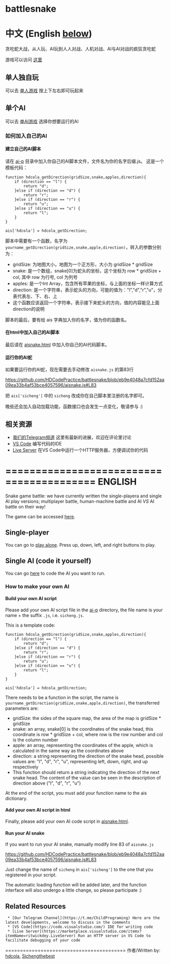 # battlesnake
# 中文 (English [below](https://github.com/HDCodePractice/battlesnake#ENGLISH))
贪吃蛇大战，从人玩、AI玩到人人对战、人机对战、AI与AI对战的疯狂贪吃蛇

游戏可以访问 [这里](https://hdcodepractice.github.io/battlesnake/)

## 单人独自玩

可以去 [单人游戏](https://hdcodepractice.github.io/battlesnake/snake.html) 按上下左右即可玩起来

## 单个AI

可以去 [单AI游戏](https://hdcodepractice.github.io/battlesnake/aisnake.html) 选择你想要运行的AI

### 如何加入自己的AI

#### 建立自己的AI脚本

请在 [ai-p](https://github.com/HDCodePractice/battlesnake/tree/main/ai-p) 目录中加入你自己的AI脚本文件，文件名为你的名字后缀.js。
这是一个模板代码：

```
function hdcola_getDirection(gridSize,snake,apples,direction){
    if (direction == "l") {
        return "d";
    }else if (direction == "d") {
        return "r";
    }else if (direction == "r") {
        return "u";
    }else if (direction == "u") {
        return "l";
    }
}

ais['hdcola'] = hdcola_getDirection;
```

脚本中需要有一个函数，名字为 `yourname_getDirection(gridSize,snake,apple,direction)`，转入的参数分别为：

* gridSize: 为地图大小，地图为一个正方形，大小为 gridSize * gridSize
* snake: 是一个数组，snake[0]为蛇头的坐标，这个坐标为 row * gridSize + col, 其中 row 为行号, col 为列号
* apples: 是一个Int Array，包含所有苹果的坐标，与上面的坐标一样计算方式
* direction: 是一个字符串，表示蛇头的方向，可能的值为："l","d","r","u"，分表代表左、下、右、上
* 这个函数应该返回一个字符串，表示接下来蛇头的方向，值的内容能见上面direction的说明

脚本的最后，要有给 ais 字典加入你的名字，值为你的函数名。

#### 在html中加入自己的AI脚本

最后请在 [aisnake.html](https://github.com/HDCodePractice/battlesnake/blob/main/aisnake.html) 中加入你自己的AI代码脚本。

#### 运行你的AI蛇

如果要运行你的AI蛇，现在需要去手动修改 `aisnake.js` 的第83行

https://github.com/HDCodePractice/battlesnake/blob/eb9e4048a7cfd152aa09ea33b4af53bce4057596/aisnake.js#L83

把 `ais['sicheng']` 中的 `sicheng` 改成你在自己脚本里注册的名字即可。

晚些还会加入自动加载功能，函数接口也会发生一点变化，敬请参与 :) 

## 相关资源

* [我们的Telegram频道](https://t.me/ChildPrograming) 这里有最新的进展，欢迎在评论里讨论
* [VS Code](https://code.visualstudio.com/)  编写代码的IDE
* [Live Server](https://marketplace.visualstudio.com/items?itemName=ritwickdey.LiveServer) 在VS Code中运行一个HTTP服务器，方便调试你的代码

=========================================
ENGLISH
=========================================
Snake game battle: we have currently written the single-playera and single AI play versions; multiplayer battle, human-machine battle and AI *VS* AI battle on their way!

The game can be accessed [here](https://hdcodepractice.github.io/battlesnake/).

## Single-player

You can go to [play alone](https://hdcodepractice.github.io/battlesnake/snake.html). Press up, down, left, and right buttons to play.

## Single AI (code it yourself)

You can go [here](https://hdcodepractice.github.io/battlesnake/aisnake.html) to code the AI you want to run.

### How to make your own AI

#### Build your own AI script

Please add your own AI script file in the [ai-p](https://github.com/HDCodePractice/battlesnake/tree/main/ai-p) directory, the file name is your name + the suffix `.js`, i.e. `sicheng.js`.

This is a template code:

```
function hdcola_getDirection(gridSize,snake,apples,direction){
    if (direction == "l") {
        return "d";
    }else if (direction == "d") {
        return "r";
    }else if (direction == "r") {
        return "u";
    }else if (direction == "u") {
        return "l";
    }
}

ais['hdcola'] = hdcola_getDirection;
```

There needs to be a function in the script, the name is `yourname_getDirection(gridSize,snake,apple,direction)`, the transferred parameters are:

* gridSize: the sides of the square map, the area of the map is gridSize * gridSize
* snake: an array, snake[0] is the coordinates of the snake head, this coordinate is row * gridSize + col, where row is the row number and col is the column number
* apple: an array, representing the coordinates of the apple, which is calculated in the same way as the coordinates above
* direction: a string representing the direction of the snake head, possible values are: "l", "d", "r", "u", representing left, down, right, and up respectively
* This function should return a string indicating the direction of the next snake head. The content of the value can be seen in the description of direction above ("l", "d", "r", "u")

At the end of the script, you must add your function name to the ais dictionary.

#### Add your own AI script in html

Finally, please add your own AI code script in [aisnake.html](https://github.com/HDCodePractice/battlesnake/blob/main/aisnake.html).

#### Run your AI snake

If you want to run your AI snake, manually modify line 83 of `aisnake.js`

https://github.com/HDCodePractice/battlesnake/blob/eb9e4048a7cfd152aa09ea33b4af53bce4057596/aisnake.js#L83

Just change the name of `sicheng` in `ais['sicheng']` to the one that you registered in your script.

The automatic loading function will be added later, and the function interface will also undergo a little change, so please participate :)

## Related Resources

     * [Our Telegram Channel](https://t.me/ChildPrograming) Here are the latest developments, welcome to discuss in the comments
     * [VS Code](https://code.visualstudio.com/) IDE for writing code
     * [Live Server](https://marketplace.visualstudio.com/items?itemName=ritwickdey.LiveServer) Run an HTTP server in VS Code to facilitate debugging of your code
=========================================
作者/Written by: [hdcola](https://github.com/hdcola), [Sichengthebest](https://github.com/Sichengthebest)